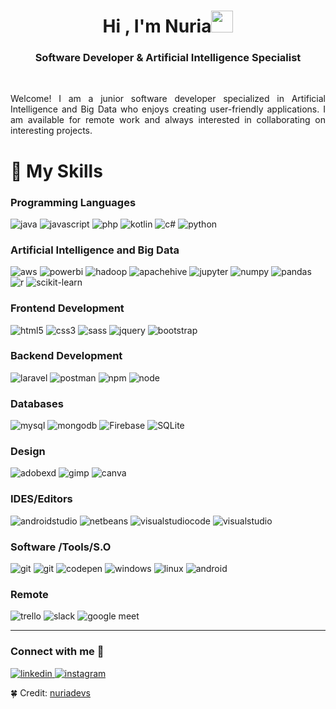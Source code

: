 <h1 align="center">Hi , I'm Nuria<img src="https://media.giphy.com/media/hvRJCLFzcasrR4ia7z/giphy.gif" width="35"></h1>
<h3 align="center"> Software Developer & Artificial Intelligence Specialist </h3>
<br>
<p style="text-align:justify;">Welcome! I am a junior software developer specialized in Artificial Intelligence and Big Data who enjoys creating user-friendly applications. 
I am available for remote work and always interested in collaborating on interesting projects.</p>

<h1 align="left">🎯️ My Skills
</h1>
<h3 align="left"> Programming Languages</h3>

<p align="left"> 
<img src="https://img.shields.io/badge/Java-FF2D00?style=for-the-badge&logo=openjdk&logoColor=white" alt="java"/> 

<img src="https://img.shields.io/badge/javascript-%23323330.svg?style=for-the-badge&logo=javascript&logoColor=%23F7DF1E" alt="javascript"/> 

<img src="https://img.shields.io/badge/php-%23777BB4.svg?style=for-the-badge&logo=php&logoColor=white" alt="php"/> 

<img src="https://img.shields.io/badge/kotlin-%230095D5.svg?style=for-the-badge&logo=kotlin&logoColor=white" alt="kotlin"/> 

<img src="https://img.shields.io/badge/c%23-%23239120.svg?style=for-the-badge&logo=c-sharp&logoColor=white" alt="c#"/> 

<img src="https://img.shields.io/badge/python-%2314354C.svg?style=for-the-badge&logo=python&logoColor=white" alt="python"/> 

</p>

<h3 align="left">Artificial Intelligence and Big Data</h3>

<p align="left"> 

<img src="https://img.shields.io/badge/AWS-%23FF9900.svg?style=for-the-badge&logo=amazon-aws&logoColor=white" alt="aws"/> 

<img src="https://img.shields.io/badge/power_bi-F2C811?style=for-the-badge&logo=powerbi&logoColor=black" alt="powerbi"/> 

<img src="https://img.shields.io/badge/Apache%20Hadoop-66CCFF?style=for-the-badge&logo=apachehadoop&logoColor=black" alt="hadoop"/> 

<img src="https://img.shields.io/badge/Apache%20Hive-FDEE21?style=for-the-badge&logo=apachehive&logoColor=black" alt="apachehive"/> 

<img src="https://img.shields.io/badge/Jupyter-FFA500?style=for-the-badge&labelColor=FFFFFF&logo=jupyter" alt="jupyter"/> 

<img src="https://img.shields.io/badge/-NumPy-013243?style=flat&logo=numpy&logoColor=white" alt="numpy"/> 

<img src="https://img.shields.io/badge/pandas-%23150458.svg?style=for-the-badge&logo=pandas&logoColor=white" alt="pandas"/> 

<img src="https://img.shields.io/badge/r-%23276DC3.svg?style=for-the-badge&logo=r&logoColor=white" alt="r"/> 

<img src="https://img.shields.io/badge/scikit--learn-%23F7931E.svg?style=for-the-badge&logo=scikit-learn&logoColor=white" alt="scikit-learn"/> 

</p>

<h3 align="left">Frontend Development</h3>

<p align="left"> 

<img src="https://img.shields.io/badge/html5-%23E34F26.svg?style=for-the-badge&logo=html5&logoColor=white" alt="html5"/> 

<img src="https://img.shields.io/badge/css3-%231572B6.svg?style=for-the-badge&logo=css3&logoColor=white" alt="css3"/> 

<img src="https://img.shields.io/badge/SASS-hotpink.svg?style=for-the-badge&logo=SASS&logoColor=white" alt="sass"/> 

<img src="https://img.shields.io/badge/jquery-%230769AD.svg?style=for-the-badge&logo=jquery&logoColor=white" alt="jquery"/> 

<img src="https://img.shields.io/badge/bootstrap-%23563D7C.svg?style=for-the-badge&logo=bootstrap&logoColor=white" alt="bootstrap"/> 

</p>

<h3 align="left">Backend Development</h3>

<p align="left"> 

<img src="https://img.shields.io/badge/laravel-%23323330.svg?style=for-the-badge&logo=laravel&logoColor=%FF0000" alt="laravel"/> 

<img src="https://img.shields.io/badge/postman-%23323330.svg?style=for-the-badge&logo=postman&logoColor=%FF0000" alt="postman"/> 

<img src="https://img.shields.io/badge/NPM-%23CB3837.svg?style=for-the-badge&logo=npm&logoColor=white" alt="npm"/> 

<img src="https://img.shields.io/badge/node.js-6DA55F?style=for-the-badge&logo=node.js&logoColor=white" alt="node"/> 

</p>

<h3 align="left">Databases</h3>

<p align="left"> 

<img src="https://img.shields.io/badge/mysql-%2300f.svg?style=for-the-badge&logo=mysql&logoColor=white" alt="mysql"/> 

<img src="https://img.shields.io/badge/MongoDB-%234ea94b.svg?style=for-the-badge&logo=mongodb&logoColor=white" alt="mongodb"/> 

<img alt="Firebase" src="https://img.shields.io/badge/Firebase-%23316192.svg?style=for-the-badge&logo=firebase&logoColor=white">

<img alt="SQLite" src="https://img.shields.io/badge/sqlite-%2307405e.svg?style=for-the-badge&logo=sqlite&logoColor=white"/>

</p>


<h3 align="left">Design</h3>

<p align="left"> 

<img src="https://img.shields.io/badge/Adobe%20XD-470137?style=for-the-badge&logo=Adobe%20XD&logoColor=#FF61F6" alt="adobexd"/> 

<img src="https://img.shields.io/badge/photoshop-023e8a?style=for-the-badge&logo=adobephotoshop&logoColor=FFFFFF" alt="gimp"/> 

<img src="https://img.shields.io/badge/Canva-%2300C4CC.svg?style=for-the-badge&logo=Canva&logoColor=white" alt="canva"/> 

</p>


<h3 align="left">IDES/Editors</h3>

<p align="left"> 

<img src="https://img.shields.io/badge/Android%20Studio-3DDC84.svg?style=for-the-badge&logo=android-studio&logoColor=white" alt="androidstudio"/> 

<img src="https://img.shields.io/badge/NetBeansIDE-1B6AC6.svg?style=for-the-badge&logo=apache-netbeans-ide&logoColor=white" alt="netbeans"/> 

<img src="https://img.shields.io/badge/Visual%20Studio%20Code-0078d7.svg?style=for-the-badge&logo=visual-studio-code&logoColor=white" alt="visualstudiocode"/> 

<img src="https://img.shields.io/badge/Visual%20Studio-5C2D91.svg?style=for-the-badge&logo=visual-studio&logoColor=white" alt="visualstudio"/> 

</p>


<h3 align="left">Software /Tools/S.O</h3>

<p align="left"> 

<img src="https://img.shields.io/badge/git-%23F05033.svg?style=for-the-badge&logo=git&logoColor=white" alt="git"/> 

<img src="https://img.shields.io/badge/sourcetree-0078D6.svg?style=for-the-badge&logo=sourcetree&logoColor=white" alt="git"/> 

<img src="https://img.shields.io/badge/Github-000000?style=for-the-badge&logo=github&logoColor=white" alt="codepen"/> 

<img src="https://img.shields.io/badge/Windows-0078D6?style=for-the-badge&logo=windows&logoColor=white" alt="windows"/> 

<img src="https://img.shields.io/badge/Linux-FCC624?style=for-the-badge&logo=linux&logoColor=black" alt="linux"/> 

<img src="https://img.shields.io/badge/Android-3DDC84?style=for-the-badge&logo=android&logoColor=white" alt="android"/> 

</p>

<h3 align="left">Remote</h3>

<p align="left"> 

<img src="https://img.shields.io/badge/Trello-%23026AA7.svg?style=for-the-badge&logo=Trello&logoColor=white" alt="trello"/> 

<img src="https://img.shields.io/badge/Slack-4A154B?style=for-the-badge&logo=slack&logoColor=white" alt="slack"/> 

<img src="https://img.shields.io/badge/Google%20Meet-00897B?style=for-the-badge&logo=google-meet&logoColor=white" alt="google meet"/> 



</p>
</p>
<hr/>
<h3 align="left">Connect with me 🤝</h3>

<p align="left"> 

<a href="https://linkedin.com/in/nuriavazquezflores" target="_blank">
<img src="https://img.shields.io/badge/linkedin-%230077B5.svg?style=for-the-badge&logo=linkedin&logoColor=white" alt="linkedin"/> 
</a>

<a href="https://instagram.com/nuriadevs" target="_blank">
<img src="https://img.shields.io/badge/Instagram-%23E4405F.svg?style=for-the-badge&logo=Instagram&logoColor=white" alt="instagram"/> 
</a>

🍀 Credit: [nuriadevs](https://github.com/nuriadevs)
